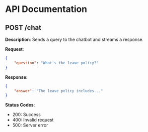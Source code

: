# API Documentation

## POST /chat
**Description**: Sends a query to the chatbot and streams a response.

**Request**:
```json
{
    "question": "What's the leave policy?"
}
```

**Response**:
```json
{
    "answer": "The leave policy includes..."
}
```

**Status Codes**:
- 200: Success
- 400: Invalid request
- 500: Server error
